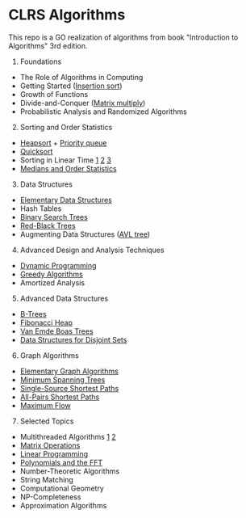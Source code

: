 # CLRS Algorithms 

This repo is a GO realization of algorithms from book "Introduction to Algorithms" 3rd edition.

1. Foundations
* The Role of Algorithms in Computing
* Getting Started ([Insertion sort](https://github.com/godzie44/algo/tree/main/sort/insertion))
* Growth of Functions
* Divide-and-Conquer ([Matrix multiply](https://github.com/godzie44/algo/tree/main/matrixmultiply))
* Probabilistic Analysis and Randomized Algorithms
2. Sorting and Order Statistics
* [Heapsort](https://github.com/godzie44/algo/tree/main/sort/heap) + [Priority queue](https://github.com/godzie44/algo/tree/main/priorityqueue)
* [Quicksort](https://github.com/godzie44/algo/tree/main/sort/qsort)
* Sorting in Linear Time [1](https://github.com/godzie44/algo/tree/main/sort/counting) [2](https://github.com/godzie44/algo/tree/main/sort/radix) [3](https://github.com/godzie44/algo/tree/main/sort/bucket)
* [Medians and Order Statistics](https://github.com/godzie44/algo/tree/main/select)
3. Data Structures
* [Elementary Data Structures](https://github.com/godzie44/algo/tree/main/linkedlist)
* Hash Tables
* [Binary Search Trees](https://github.com/godzie44/algo/tree/main/tree/binarysearch)
* [Red-Black Trees](https://github.com/godzie44/algo/tree/main/tree/redblack)
* Augmenting Data Structures ([AVL tree](https://github.com/godzie44/algo/tree/main/tree/avl))
4. Advanced Design and Analysis Techniques
* [Dynamic Programming](https://github.com/godzie44/algo/tree/main/dynamic)
* [Greedy Algorithms](https://github.com/godzie44/algo/tree/main/greedy/process)
* Amortized Analysis
5. Advanced Data Structures
* [B-Trees](https://github.com/godzie44/algo/tree/main/tree/btree)
* [Fibonacci Heap](https://github.com/godzie44/algo/tree/main/fibheap)
* [Van Emde Boas Trees](https://github.com/godzie44/algo/tree/main/tree/veb)
* [Data Structures for Disjoint Sets](https://github.com/godzie44/algo/tree/main/disjointset)
6. Graph Algorithms
* [Elementary Graph Algorithms](https://github.com/godzie44/algo/tree/main/graph/search)
* [Minimum Spanning Trees](https://github.com/godzie44/algo/tree/main/graph/mst)
* [Single-Source Shortest Paths](https://github.com/godzie44/algo/tree/main/graph/shortpath)
* [All-Pairs Shortest Paths](https://github.com/godzie44/algo/tree/main/graph/shortpath/all)
* [Maximum Flow](https://github.com/godzie44/algo/tree/main/graph/flow)
7. Selected Topics
* Multithreaded Algorithms [1](https://github.com/godzie44/algo/blob/main/matrixmultiply/multithread.go) [2](https://github.com/godzie44/algo/blob/main/sort/merge/mutlithread.go)
* [Matrix Operations](https://github.com/godzie44/algo/tree/main/matrix) 
* [Linear Programming](https://github.com/godzie44/algo/tree/main/linear)
* [Polynomials and the FFT](https://github.com/godzie44/algo/tree/main/fft)
* Number-Theoretic Algorithms
* String Matching
* Computational Geometry
* NP-Completeness
* Approximation Algorithms
